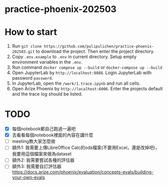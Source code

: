 # practice-phoenix-202503



# How to start

1. Run `git clone https://github.com/pulipulichen/practice-phoenix-202503.git` to download the project. Then enter the project directory.
2. Copy `.env.example` to `.env` in current directory. Setup empty environment variables in the `.env`.
3. Run command `docker compose up --build` or `docker-compose up --build`
4. Open JupyterLab by `http://localhost:8888`. Login JupyterLab with password `password`.
5. In JupyterLab, open the `/work/1.trace.ipynb` and run all cells.
6. Open Arize Phoenix by `http://localhost:6006`. Enter the projects default and the trace log should be listed.

# TODO

- [X] 每個notebook都自己跑過一遍吧
- [X] 去看看每個notebook裡面的內容在講什麼
- [ ] meeting教大家怎麼做
- [ ] 額外1: 我需要上傳LibreOffice Calc的ods檔案(不要用Excel，還是改掉吧)，我要用這個檔案來做為dataset
- [ ] 額外2: 我需要嘗試各種的評估器
- [ ] 額外3: 我需要自訂評估器 https://docs.arize.com/phoenix/evaluation/concepts-evals/building-your-own-evals
